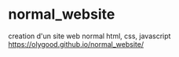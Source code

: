 # normal_website
creation d'un site web normal html, css, javascript
https://olygood.github.io/normal_website/
